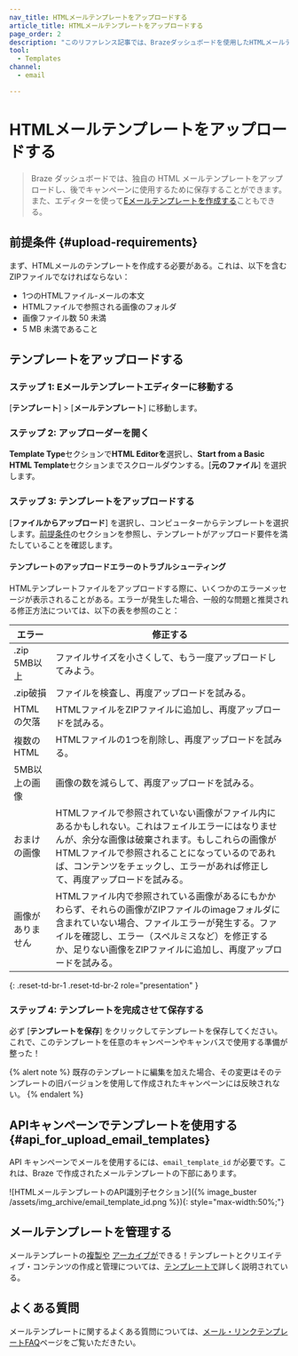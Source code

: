 ```yaml
---
nav_title: HTMLメールテンプレートをアップロードする
article_title: HTMLメールテンプレートをアップロードする
page_order: 2
description: "このリファレンス記事では、Brazeダッシュボードを使用したHTMLメールテンプレートの作成、管理、トラブルシューティングの方法について説明する。"
tool:
  - Templates
channel:
  - email

---
```


# HTMLメールテンプレートをアップロードする

> Braze ダッシュボードでは、独自の HTML メールテンプレートをアップロードし、後でキャンペーンに使用するために保存することができます。また、エディターを使って[Eメールテンプレートを作成する]({{site.baseurl}}/user_guide/message_building_by_channel/email/templates/email_template/)こともできる。

## 前提条件 {#upload-requirements}

まず、HTMLメールのテンプレートを作成する必要がある。これは、以下を含むZIPファイルでなければならない：

* 1つのHTMLファイル-メールの本文
* HTMLファイルで参照される画像のフォルダ
* 画像ファイル数 50 未満
* 5 MB 未満であること

## テンプレートをアップロードする

### ステップ 1: Eメールテンプレートエディターに移動する

[**テンプレート**] > [**メールテンプレート**] に移動します。

### ステップ 2: アップローダーを開く

**Template Type**セクションで**HTML Editorを**選択し、**Start from a Basic HTML Template**セクションまでスクロールダウンする。[**元のファイル**] を選択します。

### ステップ 3: テンプレートをアップロードする

[**ファイルからアップロード**] を選択し、コンピューターからテンプレートを選択します。[前提条件](#upload-requirements)のセクションを参照し、テンプレートがアップロード要件を満たしていることを確認します。

#### テンプレートのアップロードエラーのトラブルシューティング

HTMLテンプレートファイルをアップロードする際に、いくつかのエラーメッセージが表示されることがある。エラーが発生した場合、一般的な問題と推奨される修正方法については、以下の表を参照のこと：

| エラー | 修正する |
|------|---|
|.zip 5MB以上| ファイルサイズを小さくして、もう一度アップロードしてみよう。|
|.zip破損| ファイルを検査し、再度アップロードを試みる。 |
|HTMLの欠落| HTMLファイルをZIPファイルに追加し、再度アップロードを試みる。|
|複数のHTML| HTMLファイルの1つを削除し、再度アップロードを試みる。|
|5MB以上の画像| 画像の数を減らして、再度アップロードを試みる。 |
|おまけの画像| HTMLファイルで参照されていない画像がファイル内にあるかもしれない。これはフェイルエラーにはなりませんが、余分な画像は破棄されます。もしこれらの画像がHTMLファイルで参照されることになっているのであれば、コンテンツをチェックし、エラーがあれば修正して、再度アップロードを試みる。|
|画像がありません| HTMLファイル内で参照されている画像があるにもかかわらず、それらの画像がZIPファイルのimageフォルダに含まれていない場合、ファイルエラーが発生する。ファイルを確認し、エラー（スペルミスなど）を修正するか、足りない画像をZIPファイルに追加し、再度アップロードを試みる。|
{: .reset-td-br-1 .reset-td-br-2 role="presentation" }

### ステップ 4: テンプレートを完成させて保存する

必ず [**テンプレートを保存**] をクリックしてテンプレートを保存してください。これで、このテンプレートを任意のキャンペーンやキャンバスで使用する準備が整った！

{% alert note %}
既存のテンプレートに編集を加えた場合、その変更はそのテンプレートの旧バージョンを使用して作成されたキャンペーンには反映されない。
{% endalert %}

## APIキャンペーンでテンプレートを使用する {#api_for_upload_email_templates}

API キャンペーンでメールを使用するには、`email_template_id` が必要です。これは、Braze で作成されたメールテンプレートの下部にあります。

![HTMLメールテンプレートのAPI識別子セクション]({% image_buster /assets/img_archive/email_template_id.png %}){: style="max-width:50%;"}

## メールテンプレートを管理する

メールテンプレートの[複製や]({{site.baseurl}}/user_guide/engagement_tools/templates_and_media/managing_templates/) [アーカイブが]({{site.baseurl}}/user_guide/engagement_tools/templates_and_media/managing_templates/)できる！テンプレートとクリエイティブ・コンテンツの作成と管理については、[テンプレートで]({{site.baseurl}}/user_guide/engagement_tools/templates_and_media/)詳しく説明されている。

## よくある質問

メールテンプレートに関するよくある質問については、[メール・リンクテンプレートFAQ]({{site.baseurl}}/user_guide/message_building_by_channel/email/templates/faq/)ページをご覧いただきたい。


